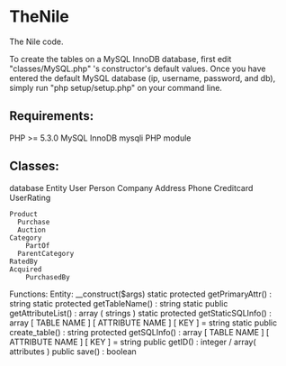 # TheNile
The Nile code.

To create the tables on a MySQL InnoDB database, first edit "classes/MySQL.php" 's constructor's default values.
Once you have entered the default MySQL database (ip, username, password, and db), simply run "php setup/setup.php" on your command line.

## Requirements:
PHP >= 5.3.0
MySQL InnoDB
mysqli PHP module

## Classes:
  database
  Entity
    User
      Person
      Company
    Address
    Phone
    Creditcard
    UserRating

    Product
      Purchase
      Auction
    Category
    	PartOf
      ParentCategory
	RatedBy
	Acquired
		PurchasedBy


Functions:
  Entity:
    __construct($args)
    static protected getPrimaryAttr() : string
    static protected getTableName() : string
    static public getAttributeList() : array ( strings )
    static protected getStaticSQLInfo() : array [ TABLE NAME ] [ ATTRIBUTE NAME ] [ KEY ] = string
    static public create_table() : string
    protected getSQLInfo() : array [ TABLE NAME ] [ ATTRIBUTE NAME ] [ KEY ] = string
    public getID() : integer / array( attributes )
    public save() : boolean
    
